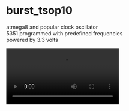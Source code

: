 # burst_tsop10

atmega8 and popular clock oscillator<br>
5351 programmed with predefined frequencies<br>
powered by 3.3 volts<br>

![video](video.mp4)
